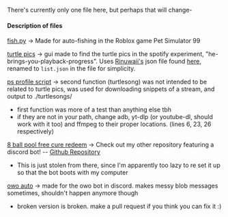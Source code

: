 There's currently only one file here, but perhaps that will change-

#### Description of files
[fish.py](./fish.py) -> Made for auto-fishing in the Roblox game Pet Simulator 99

[turtle pics](./find%20turtle%20pics.py) -> gui made to find the turtle pics in the spotify experiment, "he-brings-you-playback-progress". Uses [Rinuwaii's](https://github.com/rinuwaii) json file found [here](https://github.com/rinuwaii/he-brings-you-playback-progress/blob/main/heBringsYouPlaybackProgress.json), renamed to `list.json` in the file for simplicity.

[ps profile script](./powershell%20profile%20scripts.ps1) -> second function (turtlesong) was not intended to be related to turtle pics, was used for downloading snippets of a stream, and output to ./turtlesongs/
- first function was more of a test than anything else tbh
- if they are not in your path, change adb, yt-dlp (or youtube-dl, should work with it too) and ffmpeg to their proper locations. (lines 6, 23, 26 respectively)

[8 ball pool free cure redeem](./8ballpoolredeem.py) -> Check out my other repository featuring a discord bot! -- [Github Repository](https://github.com/Flyingbacen/Discord-rawrbot)
- This is just stolen from there, since I'm apparently too lazy to re set it up so that the bot boots with my computer

[owo auto](./owo%20auto.py) -> made for the owo bot in discord. makes messy blob messages sometimes, shouldn't happen anymore though
- broken version is broken. make a pull request if you think you can fix it :)
